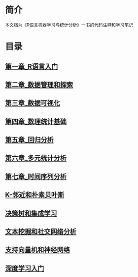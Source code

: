 # 简介
本文档为《R语言机器学习与统计分析》一书的代码注释和学习笔记

# 目录

## [第一章_R语言入门](02R语言机器学习与统计分析\01第一章_R语言入门\README.md)
## [第二章_数据管理和探索](02R语言机器学习与统计分析\02第二章_数据管理和探索\chap_2数据管理和探索.md)
## [第三章_数据可视化](02R语言机器学习与统计分析\03第三章_数据可视化\chap_3数据可视化.md)
## [第四章_数理统计基础](02R语言机器学习与统计分析\04第四章_数理统计基础\chap_4数理统计基础.md)
## [第五章_回归分析](02R语言机器学习与统计分析\05第五章_回归分析\README.md)
## [第六章_多元统计分析](02R语言机器学习与统计分析\06第六章_多元统计分析\README.md)
## [第七章_时间序列分析](02R语言机器学习与统计分析\07第七章_时间序列分析\chap7_时间序列分析.md)
## [K-邻近和朴素贝叶斯](02R语言机器学习与统计分析\08第八章_K-邻近和朴素贝叶斯/)
## [决策树和集成学习](02R语言机器学习与统计分析\09第九章_决策树和集成学习/)
## [文本挖掘和社交网络分析](02R语言机器学习与统计分析\10第十章_文本挖掘和社交网络分析/)
## [支持向量机和神经网络](02R语言机器学习与统计分析\11第十一章_支持向量机和神经网络/)
## [深度学习入门](02R语言机器学习与统计分析\12第十二章_深度学习入门/)








